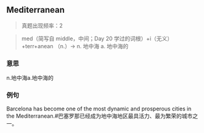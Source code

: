 ## Mediterranean

> 真题出现频率：2

> med（简写自 middle，中间；Day 20 学过的词根）+i（无义）+terr+anean
（n.）→ n. 地中海 a. 地中海的

### 意思

n.地中海a.地中海的

### 例句

Barcelona has become one of the most dynamic and prosperous cities in the Mediterranean.#巴塞罗那已经成为地中海地区最具活力、最为繁荣的城市之一。